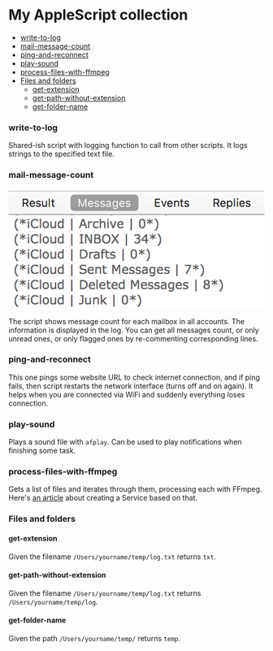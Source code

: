 # My AppleScript collection

- [write-to-log](#write2log)
- [mail-message-count](#mail-message-count)
- [ping-and-reconnect](#ping-and-reconnect)
- [play-sound](#play-sound)
- [process-files-with-ffmpeg](#process-files-with-ffmpeg)
- [Files and folders](#files-and-folders)
    - [get-extension](#get-extension)
    - [get-path-without-extension](#get-path-without-extension)
    - [get-folder-name](#get-folder-name)

### write-to-log

Shared-ish script with logging function to call from other scripts. It logs strings to the specified text file.

### mail-message-count

![AppleScript mail message count](/img/mail-message-count.png?raw=true "AppleScript mail message count")

The script shows message count for each mailbox in all accounts. The information is displayed in the log. You can get all messages count, or only unread ones, or only flagged ones by re-commenting corresponding lines.

### ping-and-reconnect

This one pings some website URL to check internet connection, and if ping fails, then script restarts the network interface (turns off and on again). It helps when you are connected via WiFi and suddenly everything loses connection.

### play-sound

Plays a sound file with `afplay`. Can be used to play notifications when finishing some task.

### process-files-with-ffmpeg

Gets a list of files and iterates through them, processing each with FFmpeg. Here's [an article](https://retifrav.github.io/blog/2016/08/25/macos-automator-ffmgeg-files/) about creating a Service based on that.

### Files and folders

#### get-extension

Given the filename `/Users/yourname/temp/log.txt` returns `txt`.

#### get-path-without-extension

Given the filename `/Users/yourname/temp/log.txt` returns `/Users/yourname/temp/log`.

#### get-folder-name

Given the path `/Users/yourname/temp/` returns `temp`.